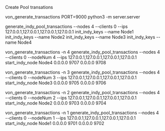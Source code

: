 Create Pool transations

von_generate_transactions
PORT=9000 python3 -m server.server

generate_indy_pool_transactions --nodes 4 --clients 0 --ips 127.0.0.1,127.0.0.1,127.0.0.1,127.0.0.1
init_indy_keys --name Node1
init_indy_keys --name Node2
init_indy_keys --name Node3
init_indy_keys --name Node4

von_generate_transactions -n 4
generate_indy_pool_transactions --nodes 4 --clients 0 --nodeNum 4 --ips 127.0.0.1,127.0.0.1,127.0.0.1,127.0.0.1
start_indy_node Node4 0.0.0.0 9707 0.0.0.0 9708

von_generate_transactions -n 3
generate_indy_pool_transactions --nodes 4 --clients 0 --nodeNum 3 --ips 127.0.0.1,127.0.0.1,127.0.0.1,127.0.0.1
start_indy_node Node3 0.0.0.0 9705 0.0.0.0 9706

von_generate_transactions -n 2
generate_indy_pool_transactions --nodes 4 --clients 0 --nodeNum 2 --ips 127.0.0.1,127.0.0.1,127.0.0.1,127.0.0.1
start_indy_node Node2 0.0.0.0 9703 0.0.0.0 9704

von_generate_transactions -n 1
generate_indy_pool_transactions --nodes 4 --clients 0 --nodeNum 1 --ips 127.0.0.1,127.0.0.1,127.0.0.1,127.0.0.1
start_indy_node Node1 0.0.0.0 9701 0.0.0.0 9702


